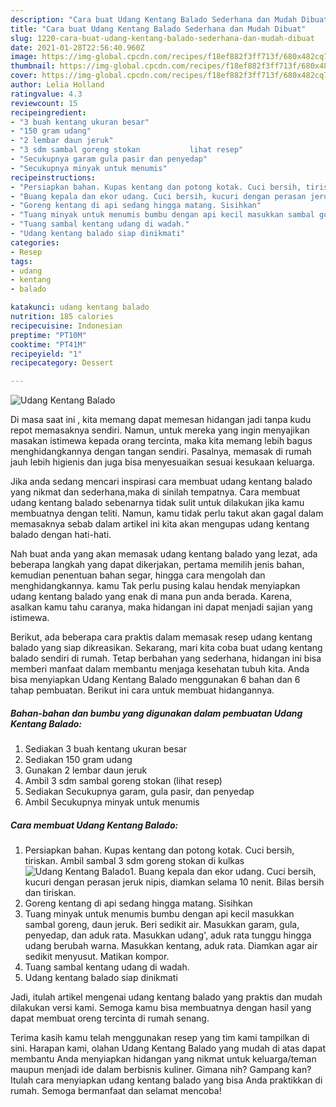 ```yaml
---
description: "Cara buat Udang Kentang Balado Sederhana dan Mudah Dibuat"
title: "Cara buat Udang Kentang Balado Sederhana dan Mudah Dibuat"
slug: 1220-cara-buat-udang-kentang-balado-sederhana-dan-mudah-dibuat
date: 2021-01-28T22:56:40.960Z
image: https://img-global.cpcdn.com/recipes/f18ef882f3ff713f/680x482cq70/udang-kentang-balado-foto-resep-utama.jpg
thumbnail: https://img-global.cpcdn.com/recipes/f18ef882f3ff713f/680x482cq70/udang-kentang-balado-foto-resep-utama.jpg
cover: https://img-global.cpcdn.com/recipes/f18ef882f3ff713f/680x482cq70/udang-kentang-balado-foto-resep-utama.jpg
author: Lelia Holland
ratingvalue: 4.3
reviewcount: 15
recipeingredient:
- "3 buah kentang ukuran besar"
- "150 gram udang"
- "2 lembar daun jeruk"
- "3 sdm sambal goreng stokan           lihat resep"
- "Secukupnya garam gula pasir dan penyedap"
- "Secukupnya minyak untuk menumis"
recipeinstructions:
- "Persiapkan bahan. Kupas kentang dan potong kotak. Cuci bersih, tiriskan. Ambil sambal 3 sdm goreng stokan di kulkas"
- "Buang kepala dan ekor udang. Cuci bersih, kucuri dengan perasan jeruk nipis, diamkan selama 10 nenit. Bilas bersih dan tiriskan."
- "Goreng kentang di api sedang hingga matang. Sisihkan"
- "Tuang minyak untuk menumis bumbu dengan api kecil masukkan sambal goreng, daun jeruk. Beri sedikit air. Masukkan garam, gula, penyedap, dan aduk rata. Masukkan udang&#39;, aduk rata tunggu hingga udang berubah warna. Masukkan kentang, aduk rata. Diamkan agar air sedikit menyusut. Matikan kompor."
- "Tuang sambal kentang udang di wadah."
- "Udang kentang balado siap dinikmati"
categories:
- Resep
tags:
- udang
- kentang
- balado

katakunci: udang kentang balado 
nutrition: 185 calories
recipecuisine: Indonesian
preptime: "PT10M"
cooktime: "PT41M"
recipeyield: "1"
recipecategory: Dessert

---
```



![Udang Kentang Balado](https://img-global.cpcdn.com/recipes/f18ef882f3ff713f/680x482cq70/udang-kentang-balado-foto-resep-utama.jpg)

Di masa  saat ini , kita memang dapat memesan hidangan jadi tanpa kudu repot memasaknya sendiri. Namun, untuk mereka yang ingin menyajikan masakan istimewa kepada orang tercinta, maka kita memang lebih bagus menghidangkannya dengan tangan sendiri. Pasalnya, memasak di rumah jauh lebih higienis dan juga bisa menyesuaikan sesuai kesukaan keluarga.

Jika anda sedang mencari inspirasi cara membuat udang kentang balado yang nikmat dan sederhana,maka di sinilah tempatnya. Cara membuat udang kentang balado  sebenarnya tidak sulit untuk dilakukan jika kamu membuatnya dengan teliti. Namun, kamu tidak perlu takut akan gagal dalam memasaknya 
sebab dalam artikel ini kita akan mengupas udang kentang balado dengan hati-hati.  



Nah buat anda yang akan memasak udang kentang balado yang lezat, ada beberapa langkah yang dapat dikerjakan, pertama memilih jenis bahan, kemudian penentuan bahan segar, hingga cara mengolah dan menghidangkannya. kamu Tak perlu pusing kalau hendak menyiapkan udang kentang balado yang enak di mana pun anda berada. Karena, asalkan kamu  tahu caranya, maka hidangan ini dapat menjadi sajian yang istimewa.

Berikut, ada beberapa cara praktis  dalam memasak resep udang kentang balado yang siap dikreasikan. Sekarang, mari kita coba buat udang kentang balado sendiri di rumah. Tetap berbahan yang sederhana, hidangan ini bisa memberi manfaat dalam membantu menjaga kesehatan tubuh kita. Anda bisa menyiapkan Udang Kentang Balado menggunakan 6 bahan dan 6 tahap pembuatan. Berikut ini cara untuk membuat hidangannya.

<!--inarticleads1-->

##### Bahan-bahan dan bumbu yang digunakan dalam pembuatan Udang Kentang Balado:

1. Sediakan 3 buah kentang ukuran besar
1. Sediakan 150 gram udang
1. Gunakan 2 lembar daun jeruk
1. Ambil 3 sdm sambal goreng stokan           (lihat resep)
1. Sediakan Secukupnya garam, gula pasir, dan penyedap
1. Ambil Secukupnya minyak untuk menumis




<!--inarticleads2-->

##### Cara membuat Udang Kentang Balado:

1. Persiapkan bahan. Kupas kentang dan potong kotak. Cuci bersih, tiriskan. Ambil sambal 3 sdm goreng stokan di kulkas
<img src="https://img-global.cpcdn.com/steps/642013c2279f958e/160x128cq70/udang-kentang-balado-langkah-memasak-1-foto.jpg" alt="Udang Kentang Balado">1. Buang kepala dan ekor udang. Cuci bersih, kucuri dengan perasan jeruk nipis, diamkan selama 10 nenit. Bilas bersih dan tiriskan.
1. Goreng kentang di api sedang hingga matang. Sisihkan
1. Tuang minyak untuk menumis bumbu dengan api kecil masukkan sambal goreng, daun jeruk. Beri sedikit air. Masukkan garam, gula, penyedap, dan aduk rata. Masukkan udang&#39;, aduk rata tunggu hingga udang berubah warna. Masukkan kentang, aduk rata. Diamkan agar air sedikit menyusut. Matikan kompor.
1. Tuang sambal kentang udang di wadah.
1. Udang kentang balado siap dinikmati




Jadi, itulah artikel mengenai  udang kentang balado  yang praktis dan mudah dilakukan versi kami. Semoga kamu bisa membuatnya dengan hasil yang dapat membuat oreng tercinta di rumah senang. 

Terima kasih kamu telah menggunakan resep yang tim kami tampilkan di sini. Harapan kami, olahan  Udang Kentang Balado yang mudah di atas dapat membantu Anda menyiapkan hidangan yang nikmat untuk keluarga/teman maupun menjadi ide dalam berbisnis kuliner. Gimana nih? Gampang kan? Itulah cara menyiapkan udang kentang balado yang bisa Anda praktikkan di rumah. Semoga bermanfaat dan selamat mencoba!

